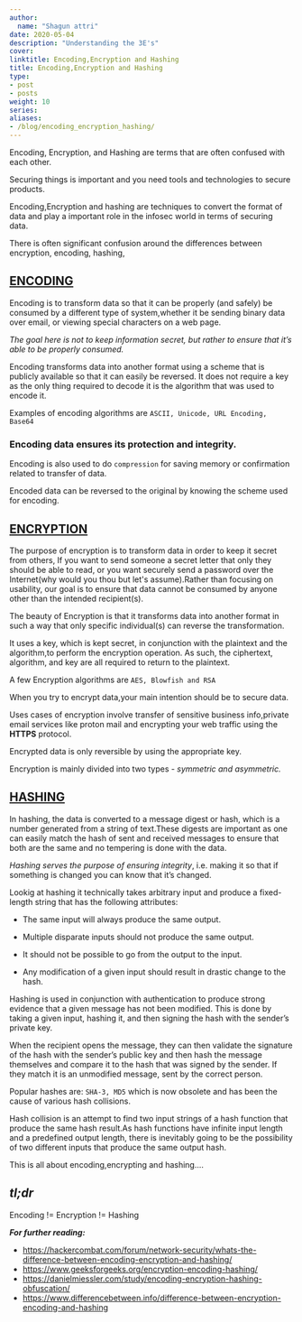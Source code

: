 ```yaml
---
author:
  name: "Shagun attri"
date: 2020-05-04 
description: "Understanding the 3E's"
cover: 
linktitle: Encoding,Encryption and Hashing
title: Encoding,Encryption and Hashing
type:
- post
- posts
weight: 10
series:
aliases:
- /blog/encoding_encryption_hashing/
---
```



Encoding, Encryption, and Hashing are terms that are often confused with each other.

Securing things is important and you need tools and technologies to secure products.

Encoding,Encryption and hashing are techniques to convert the format of data and play a important role in the infosec world in terms of securing data.

There is often significant confusion around the differences between encryption, encoding, hashing,

## [ENCODING](https://en.wikipedia.org/wiki/Character_encoding)

Encoding is to transform data so that it can be properly (and safely) be consumed by a different type of system,whether it be sending binary data over email, or viewing special characters on a web page. 

*The goal here is not to keep information secret, but rather to ensure that it’s able to be properly consumed.*


Encoding transforms data into another format using a scheme that is publicly available so that it can easily be reversed. It does not require a key as the only thing required to decode it is the algorithm that was used to encode it.

Examples of encoding algorithms are ```ASCII, Unicode, URL Encoding, Base64```

### Encoding data ensures its protection and integrity.

Encoding is also used to do ```compression``` for saving memory or confirmation related to transfer of data.

Encoded data can be reversed to the original by knowing the scheme used for encoding.

## [ENCRYPTION](https://en.wikipedia.org/wiki/Encryption)

The purpose of encryption is to transform data in order to keep it secret from others,
If you want to send someone a secret letter that only they should be able to read, 
or you want securely send a password over the Internet(why would you thou but let's assume).Rather than focusing on usability, our goal is to ensure that data cannot be consumed by anyone other than the intended recipient(s).


The beauty of Encryption is that it transforms data into another format in such a way that only specific individual(s) can reverse the transformation. 

It uses a key, which is kept secret, in conjunction with the plaintext and the algorithm,to perform the encryption operation. As such, the ciphertext, algorithm, and key are all required to return to the plaintext.


A few Encryption algorithms are ```AES, Blowfish and RSA```

When you try to encrypt data,your main intention should be to secure data.

Uses cases of encryption involve transfer of sensitive business info,private email services like proton mail and encrypting your web traffic using the **HTTPS** protocol.

Encrypted data is only reversible by using the appropriate key.

Encryption is mainly divided into two types - *symmetric and asymmetric.*


 ## [HASHING](https://en.wikipedia.org/wiki/Hash)

In hashing, the data is converted to a message digest or hash, which is a number generated from a string of text.These digests are important as one can easily match the hash of sent and received messages to ensure that both are the same and no tempering is done with the data.

*Hashing serves the purpose of ensuring integrity*, i.e. making it so that if something is changed you can know that it’s changed.

Lookig at hashing it technically takes arbitrary input and produce a fixed-length string that has the following attributes:

- The same input will always produce the same output.

- Multiple disparate inputs should not produce the same output.

- It should not be possible to go from the output to the input.

- Any modification of a given input should result in drastic change to the hash.


Hashing is used in conjunction with authentication to produce strong evidence that a given message has not been modified. This is done by taking a given input, hashing it, and then signing the hash with the sender’s private key.


When the recipient opens the message, they can then validate the signature of the hash with the sender’s public key and then hash the message themselves and compare it to the hash that was signed by the sender. 
If they match it is an unmodified message, sent by the correct person.


Popular hashes are: ```SHA-3, MD5``` which is now obsolete and has been the cause of various hash collisions.

Hash collision is an attempt to find two input strings of a hash function that produce the same hash result.As hash functions have infinite input length and a predefined output length, there is inevitably going to be the possibility of two different inputs that produce the same output hash.


This is all about encoding,encrypting and hashing....

 ## ***tl;dr***


Encoding != Encryption != Hashing

***For further reading:***

- https://hackercombat.com/forum/network-security/whats-the-difference-between-encoding-encryption-and-hashing/
- https://www.geeksforgeeks.org/encryption-encoding-hashing/
- https://danielmiessler.com/study/encoding-encryption-hashing-obfuscation/
- https://www.differencebetween.info/difference-between-encryption-encoding-and-hashing